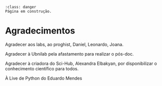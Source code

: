 ```{admonition} Atenção
:class: danger
Página em construção.
```

# Agradecimentos

Agradecer aos labs, ao proghist, Daniel, Leonardo, Joana.

Agradecer à Ubnilab pela afastamento para realizar o pós-doc.

Agradecer à criadora do Sci-Hub, Alexandra Elbakyan, por disponibilizar o conhecimento científico para todos.

À Live de Python do Eduardo Mendes